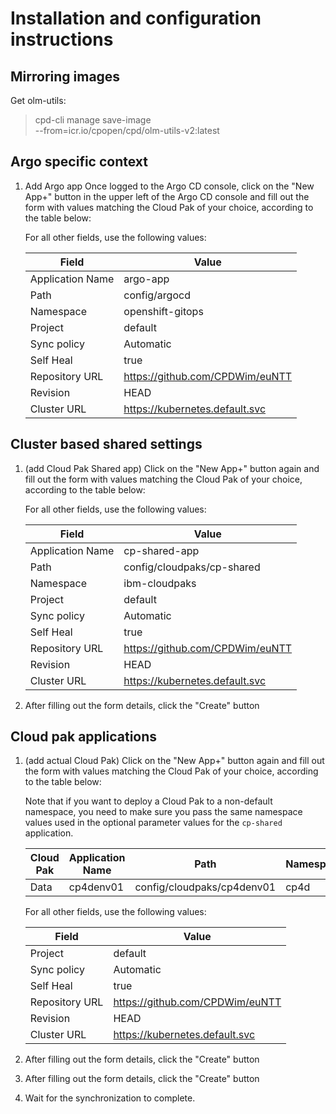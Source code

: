 # Installation and configuration instructions
## Mirroring images
Get olm-utils:  
> cpd-cli manage save-image \
> --from=icr.io/cpopen/cpd/olm-utils-v2:latest
## Argo specific context
1. Add Argo app
Once logged to the Argo CD console, click on the "New App+" button in the upper left of the Argo CD console and fill out the form with values matching the Cloud Pak of your choice, according to the table below:

    For all other fields, use the following values:

    | Field | Value |
    | ----- | ----- |
    | Application Name | argo-app |
    | Path | config/argocd |
    | Namespace | openshift-gitops |
    | Project | default |
    | Sync policy | Automatic |
    | Self Heal | true |
    | Repository URL | <https://github.com/CPDWim/euNTT> |
    | Revision | HEAD |
    | Cluster URL | <https://kubernetes.default.svc> |

## Cluster based shared settings
1. (add Cloud Pak Shared app) Click on the "New App+" button again and fill out the form with values matching the Cloud Pak of your choice, according to the table below:

    For all other fields, use the following values:

    | Field | Value |
    | ----- | ----- |
    | Application Name | cp-shared-app |
    | Path | config/cloudpaks/cp-shared |
    | Namespace | ibm-cloudpaks |
    | Project | default |
    | Sync policy | Automatic |
    | Self Heal | true |
    | Repository URL | <https://github.com/CPDWim/euNTT> |
    | Revision | HEAD |
    | Cluster URL | <https://kubernetes.default.svc> |

2. After filling out the form details, click the "Create" button

## Cloud pak applications

1. (add actual Cloud Pak) Click on the "New App+" button again and fill out the form with values matching the Cloud Pak of your choice, according to the table below:

    Note that if you want to deploy a Cloud Pak to a non-default namespace, you need to make sure you pass the same namespace values used in the optional parameter values for the `cp-shared` application.

    | Cloud Pak | Application Name | Path | Namespace |
    | --------- | ---------------- | ---- | --------- |
    | Data | cp4denv01 | config/cloudpaks/cp4denv01 | cp4d |

    For all other fields, use the following values:

    | Field | Value |
    | ----- | ----- |
    | Project | default |
    | Sync policy | Automatic |
    | Self Heal | true |
    | Repository URL | <https://github.com/CPDWim/euNTT> |
    | Revision | HEAD |
    | Cluster URL | <https://kubernetes.default.svc> |

2. After filling out the form details, click the "Create" button

3. After filling out the form details, click the "Create" button

4. Wait for the synchronization to complete.
